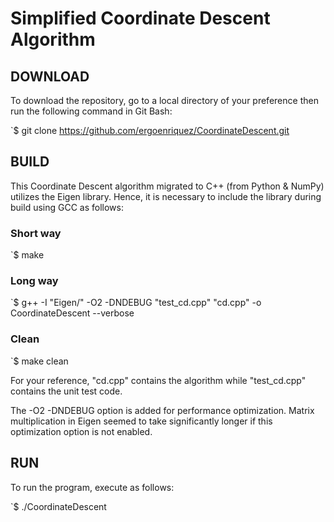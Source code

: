 # Simplified Coordinate Descent Algorithm

## DOWNLOAD

To download the repository, go to a local directory of your preference then run the following command in Git Bash:

`$ git clone https://github.com/ergoenriquez/CoordinateDescent.git

## BUILD

This Coordinate Descent algorithm migrated to C++ (from Python & NumPy) utilizes the Eigen library. 
Hence, it is necessary to include the library during build using GCC as follows:

### Short way
`$ make

### Long way
`$ g++ -I "Eigen/" -O2 -DNDEBUG "test_cd.cpp" "cd.cpp" -o CoordinateDescent --verbose

### Clean
`$ make clean

For your reference, "cd.cpp" contains the algorithm while "test_cd.cpp" contains the unit test code.

The -O2 -DNDEBUG option is added for performance optimization.
Matrix multiplication in Eigen seemed to take significantly longer if this optimization option is not enabled.

## RUN

To run the program, execute as follows:

`$ ./CoordinateDescent
